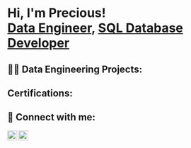 <h1>Hi, I'm Precious! <br/><a href="https://github.com/PreciousErnest1">Data Engineer</a>, <a href="https://www.linkedin.com/in/preciousernest/">SQL Database Developer</a>

<h2>👨‍💻 Data Engineering Projects:</h2>



<h2>Certifications:</h2>



<h2> 🤳 Connect with me:</h2>


[<img align="left" alt="PreciousErnest5 | Twitter" width="22px" src="https://cdn.jsdelivr.net/npm/simple-icons@v3/icons/twitter.svg" />][twitter]
[<img align="left" alt="PreciousErnest | LinkedIn" width="22px" src="https://cdn.jsdelivr.net/npm/simple-icons@v3/icons/linkedin.svg" />][linkedin]


[twitter]: https://x.com/PreciousErnest5
[linkedin]: https://linkedin.com/in/preciousernest



